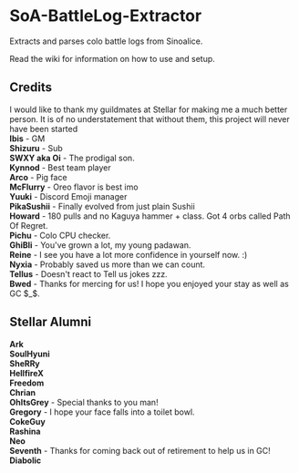# SoA-BattleLog-Extractor
Extracts and parses colo battle logs from Sinoalice. 

Read the wiki for information on how to use and setup.

## Credits  
I would like to thank my guildmates at Stellar for making me a much better person. It is of no understatement that without them, this project will never have been started  
**Ibis** - GM  
**Shizuru** - Sub  
**SWXY aka Oi** - The prodigal son.  
**Kynnod** - Best team player  
**Arco** - Pig face  
**McFlurry** - Oreo flavor is best imo  
**Yuuki** - Discord Emoji manager  
**PikaSushii** - Finally evolved from just plain Sushii  
**Howard** - 180 pulls and no Kaguya hammer + class. Got 4 orbs called Path Of Regret.  
**Pichu** - Colo CPU checker.  
**GhiBli** - You've grown a lot, my young padawan.  
**Reine** - I see you have a lot more confidence in yourself now. :)  
**Nyxia** - Probably saved us more than we can count.  
**Tellus** - Doesn't react to Tell us jokes zzz.  
**Bwed** - Thanks for mercing for us! I hope you enjoyed your stay as well as GC $_$.  
  
## Stellar Alumni   
**Ark**  
**SoulHyuni**  
**SheRRy**  
**HellfireX**  
**Freedom**  
**Chrian**  
**OhItsGrey** - Special thanks to you man!  
**Gregory** - I hope your face falls into a toilet bowl.  
**CokeGuy**  
**Rashina**  
**Neo**  
**Seventh** - Thanks for coming back out of retirement to help us in GC!  
**Diabolic**  
 
